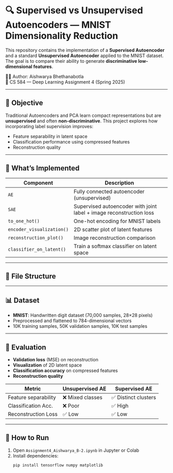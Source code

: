 # 🔍 Supervised vs Unsupervised Autoencoders — MNIST Dimensionality Reduction

This repository contains the implementation of a **Supervised Autoencoder** and a standard **Unsupervised Autoencoder** applied to the MNIST dataset. The goal is to compare their ability to generate **discriminative low-dimensional features**.

🧑‍💻 Author: Aishwarya Bhethanabotla  
📅 CS 584 — Deep Learning Assignment 4 (Spring 2025)

---

## 🎯 Objective

Traditional Autoencoders and PCA learn compact representations but are **unsupervised** and often **non-discriminative**. This project explores how incorporating label supervision improves:

- Feature separability in latent space
- Classification performance using compressed features
- Reconstruction quality

---

## 🧠 What’s Implemented

| Component | Description |
|----------|-------------|
| `AE` | Fully connected autoencoder (unsupervised) |
| `SAE` | Supervised autoencoder with joint label + image reconstruction loss |
| `to_one_hot()` | One-hot encoding for MNIST labels |
| `encoder_visualization()` | 2D scatter plot of latent features |
| `reconstruction_plot()` | Image reconstruction comparison |
| `classifier_on_latent()` | Train a softmax classifier on latent space |

---

## 📂 File Structure


---

## 📊 Dataset

- **MNIST**: Handwritten digit dataset (70,000 samples, 28×28 pixels)
- Preprocessed and flattened to 784-dimensional vectors
- 10K training samples, 50K validation samples, 10K test samples

---

## 🧪 Evaluation

- **Validation loss** (MSE) on reconstruction
- **Visualization** of 2D latent space
- **Classification accuracy** on compressed features
- **Reconstruction quality**

| Metric              | Unsupervised AE | Supervised AE |
|---------------------|-----------------|----------------|
| Feature separability| ❌ Mixed classes | ✅ Distinct clusters |
| Classification Acc. | ❌ Poor          | ✅ High        |
| Reconstruction Loss | ✅ Low           | ✅ Low         |

---

## 🧰 How to Run

1. Open `Assignment4_Aishwarya_B-2.ipynb` in Jupyter or Colab
2. Install dependencies:
   ```bash
   pip install tensorflow numpy matplotlib
